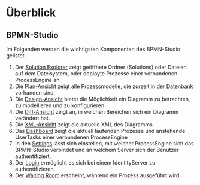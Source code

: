 # Überblick

## BPMN-Studio

Im Folgenden werden die wichtigsten Komponenten des BPMN-Studio gelistet.

1. Der [Solution Explorer](components/solution-explorer/solution-explorer.md)
  zeigt geöffnete Ordner (Solutions) oder Dateien auf dem Dateisystem, oder
  deployte Prozesse einer verbundenen ProcessEngine an.
2. Die [Plan-Ansicht](components/plan-view/plan-view.md) zeigt alle 
  Prozessmodelle, die zurzeit in der Datenbank vorhanden sind.
3. Die [Design-Ansicht](components/design-view/design-view.md) bietet die 
  Möglichkeit ein Diagramm zu betrachten, zu modellieren und zu konfigurieren.
4. Die [Diff-Ansicht](components/diff-view/diff-view.md) zeigt an, in welchen
  Bereichen sich ein Diagramm verändert hat.
5. Die [XML-Ansicht](components/xml-view/xml-view.md) zeigt die aktuelle XML
  des Diagramms.
6. Das [Dashboard](components/dashboard/dashboard.md) zeigt die aktuell
 laufenden Prozesse und anstehende UserTasks einer verbundenen ProcessEngine
7. In den [Settings](components/config-panel/config-panel.md) lässt sich
  einstellen, mit welcher ProcessEngine sich das BPMN-Studio verbindet
  und an welchem Server sich der Benutzer authentifiziert.
8. Der [Login](components/login/login.md) ermöglicht es sich bei einem 
  IdentityServer zu authentifizieren.
9. Der [Waiting Room](components/waiting-room/waiting-room.md) erscheint, 
  während ein Prozess ausgeführt wird.